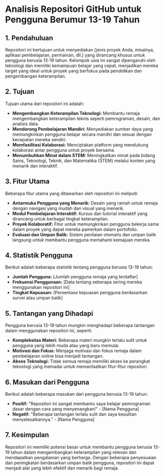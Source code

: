 # Analisis Repositori GitHub untuk Pengguna Berumur 13-19 Tahun

## 1. Pendahuluan
Repositori ini bertujuan untuk menyediakan [jenis proyek Anda, misalnya, aplikasi pembelajaran, permainan, dll.] yang dirancang khusus untuk pengguna berusia 13-19 tahun. Kelompok usia ini sangat dipengaruhi oleh teknologi dan memiliki kemampuan belajar yang cepat, menjadikan mereka target yang ideal untuk proyek yang berfokus pada pendidikan dan pengembangan keterampilan.

## 2. Tujuan
Tujuan utama dari repositori ini adalah:
- **Mengembangkan Keterampilan Teknologi:** Membantu remaja mengembangkan keterampilan teknis seperti pemrograman, desain, dan analisis data.
- **Mendorong Pembelajaran Mandiri:** Menyediakan sumber daya yang memungkinkan pengguna belajar secara mandiri dan sesuai dengan kecepatan mereka sendiri.
- **Memfasilitasi Kolaborasi:** Menciptakan platform yang mendukung kolaborasi antar pengguna untuk proyek bersama.
- **Menumbuhkan Minat dalam STEM:** Meningkatkan minat pada bidang Sains, Teknologi, Teknik, dan Matematika (STEM) melalui konten yang menarik dan interaktif.

## 3. Fitur Utama
Beberapa fitur utama yang ditawarkan oleh repositori ini meliputi:
- **Antarmuka Pengguna yang Menarik:** Desain yang ramah untuk remaja dengan navigasi yang mudah dan visual yang menarik.
- **Modul Pembelajaran Interaktif:** Kursus dan tutorial interaktif yang dirancang untuk berbagai tingkat keterampilan.
- **Proyek Kolaboratif:** Fitur untuk memungkinkan pengguna bekerja sama dalam proyek yang dapat mereka pamerkan dalam portofolio.
- **Evaluasi dan Umpan Balik:** Sistem penilaian otomatis dan umpan balik langsung untuk membantu pengguna memahami kemajuan mereka.

## 4. Statistik Pengguna
Berikut adalah beberapa statistik tentang pengguna berusia 13-19 tahun:
- **Jumlah Pengguna:** [Jumlah pengguna remaja yang terdaftar]
- **Frekuensi Penggunaan:** [Data tentang seberapa sering mereka menggunakan repositori ini]
- **Tingkat Kepuasan:** [Persentase kepuasan pengguna berdasarkan survei atau umpan balik]

## 5. Tantangan yang Dihadapi
Pengguna berusia 13-19 tahun mungkin menghadapi beberapa tantangan dalam menggunakan repositori ini, seperti:
- **Kompleksitas Materi:** Beberapa materi mungkin terlalu sulit untuk pengguna yang lebih muda atau yang baru memulai.
- **Motivasi dan Fokus:** Menjaga motivasi dan fokus remaja dalam pembelajaran online bisa menjadi tantangan.
- **Akses Teknologi:** Tidak semua remaja memiliki akses ke perangkat teknologi yang memadai untuk memanfaatkan fitur-fitur repositori.

## 6. Masukan dari Pengguna
Berikut adalah beberapa masukan dari pengguna berusia 13-19 tahun:
- **Positif:** "Repositori ini sangat membantu saya belajar pemrograman dasar dengan cara yang menyenangkan!" - [Nama Pengguna]
- **Negatif:** "Beberapa tantangan terlalu sulit dan saya kesulitan menyelesaikannya." - [Nama Pengguna]

## 7. Kesimpulan
Repositori ini memiliki potensi besar untuk membantu pengguna berusia 13-19 tahun dalam mengembangkan keterampilan yang relevan dan mendapatkan pengalaman yang berharga. Dengan beberapa penyesuaian dan peningkatan berdasarkan umpan balik pengguna, repositori ini dapat menjadi alat yang lebih efektif dan menarik bagi remaja.
